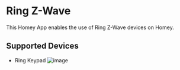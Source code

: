 # Ring Z-Wave

This Homey App enables the use of Ring Z-Wave devices on Homey.

## Supported Devices

* Ring Keypad
![image][ringkeypad]


[ringkeypad]: https://github.com/daneedk/com.ring.zwave/blob/02f3260315e14636d8acbf7fa2ab0d074381d0d7/drivers/4AK1E9-0EU0/assets/images/large.jpg